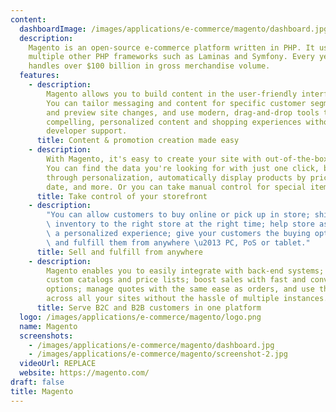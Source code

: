 ```yaml
---
content:
  dashboardImage: /images/applications/e-commerce/magento/dashboard.jpg
  description:
    Magento is an open-source e-commerce platform written in PHP. It uses
    multiple other PHP frameworks such as Laminas and Symfony. Every year, Magento
    handles over $100 billion in gross merchandise volume.
  features:
    - description:
        Magento allows you to build content in the user-friendly interface.
        You can tailor messaging and content for specific customer segments, schedule
        and preview site changes, and use modern, drag-and-drop tools to quickly create
        compelling, personalized content and shopping experiences without the need for
        developer support.
      title: Content & promotion creation made easy
    - description:
        With Magento, it's easy to create your site with out-of-the-box templates.
        You can find the data you're looking for with just one click, boost conversion
        through personalization, automatically display products by price, color, release
        date, and more. Or you can take manual control for special items.
      title: Take control of your storefront
    - description:
        "You can allow customers to buy online or pick up in store; ship\
        \ inventory to the right store at the right time; help store associates to deliver\
        \ a personalized experience; give your customers the buying options they want;\
        \ and fulfill them from anywhere \u2013 PC, PoS or tablet."
      title: Sell and fulfill from anywhere
    - description:
        Magento enables you to easily integrate with back-end systems; assign
        custom catalogs and price lists; boost sales with fast and convenient purchasing
        options; manage quotes with the same ease as orders, and use the same branding
        across all your sites without the hassle of multiple instances.
      title: Serve B2C and B2B customers in one platform
  logo: /images/applications/e-commerce/magento/logo.png
  name: Magento
  screenshots:
    - /images/applications/e-commerce/magento/dashboard.jpg
    - /images/applications/e-commerce/magento/screenshot-2.jpg
  videoUrl: REPLACE
  website: https://magento.com/
draft: false
title: Magento
---
```

